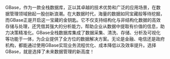 GBase，作为一款全栈数据库，正以其卓越的技术优势和广泛的应用场景，在数据管理领域掀起一股创新浪潮。在大数据时代，海量的数据如同宝藏般等待挖掘，而GBase正是开启这一宝藏的金钥匙。它不仅支持结构化与非结构化数据的高效存储与处理，还凭借其强大的分析能力，帮助企业从数据中提取有价值的信息，助力决策精准化。GBase全栈数据库集成了数据采集、清洗、存储、分析及可视化等功能于一体，为企业提供了全方位的数据解决方案。无论是金融、电信还是政府机构，都能通过使用GBase实现业务流程优化、成本降低以及效率提升。选择GBase，就是选择了未来数据管理的新高度！